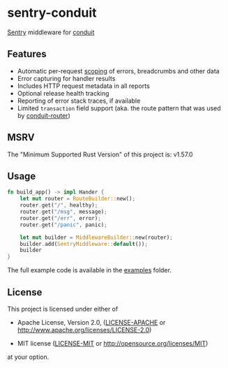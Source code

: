 sentry-conduit
==============================================================================

[Sentry] middleware for [conduit]

[Sentry]: https://sentry.io/
[conduit]: https://github.com/conduit-rust/conduit


Features
------------------------------------------------------------------------------

- Automatic per-request [scoping](https://develop.sentry.dev/sdk/unified-api/#scope)
  of errors, breadcrumbs and other data
- Error capturing for handler results
- Includes HTTP request metadata in all reports
- Optional release health tracking
- Reporting of error stack traces, if available
- Limited `transaction` field support (aka. the route pattern that was used by [conduit-router])

[conduit-router]: https://github.com/conduit-rust/conduit/tree/master/conduit-router


MSRV
------------------------------------------------------------------------------

The "Minimum Supported Rust Version" of this project is: v1.57.0


Usage
------------------------------------------------------------------------------

```rust
fn build_app() -> impl Hander {
    let mut router = RouteBuilder::new();
    router.get("/", healthy);
    router.get("/msg", message);
    router.get("/err", error);
    router.get("/panic", panic);

    let mut builder = MiddlewareBuilder::new(router);
    builder.add(SentryMiddleware::default());
    builder
}
```

The full example code is available in the [examples](examples/basic.rs) folder.


License
------------------------------------------------------------------------------

This project is licensed under either of

- Apache License, Version 2.0, ([LICENSE-APACHE](LICENSE-APACHE) or
  <http://www.apache.org/licenses/LICENSE-2.0>)

- MIT license ([LICENSE-MIT](LICENSE-MIT) or
  <http://opensource.org/licenses/MIT>)

at your option.
